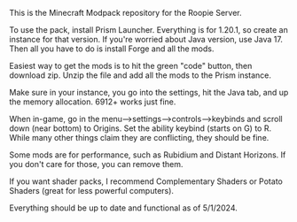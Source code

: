 This is the Minecraft Modpack repository for the Roopie Server.

To use the pack, install Prism Launcher. Everything is for 1.20.1, so create an instance for that version. If you're worried about Java version, use Java 17. Then all you have to do is install Forge and all the mods.

Easiest way to get the mods is to hit the green "code" button, then download zip. Unzip the file and add all the mods to the Prism instance.

Make sure in your instance, you go into the settings, hit the Java tab, and up the memory allocation. 6912+ works just fine.

When in-game, go in the menu-->settings-->controls-->keybinds and scroll down (near bottom) to Origins. Set the ability keybind (starts on G) to R. While many other things claim they are conflicting, they should be fine.

Some mods are for performance, such as Rubidium and Distant Horizons. If you don't care for those, you can remove them.

If you want shader packs, I recommend Complementary Shaders or Potato Shaders (great for less powerful computers).

Everything should be up to date and functional as of 5/1/2024.
